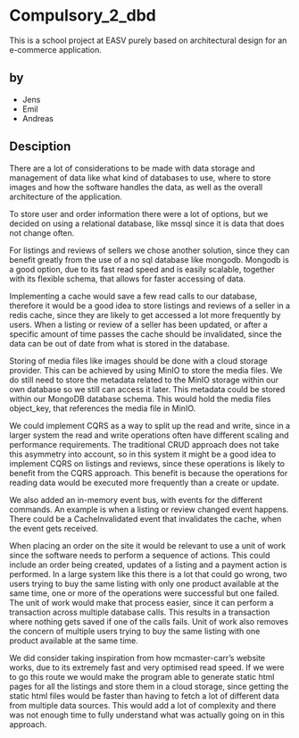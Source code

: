 ﻿# Compulsory_2_dbd
This is a school project at EASV purely based on architectural design for an e-commerce application.

## by
* Jens
* Emil
* Andreas

## Desciption
There are a lot of considerations to be made with data storage and management of data like what kind of databases to use, where to store images and how the software handles the data, as well as the overall architecture of the application.

To store user and order information there were a lot of options, but we decided on using a relational database, like mssql since it is data that does not change often. 

For listings and reviews of sellers we chose another solution, since they can benefit greatly from the use of a no sql database like mongodb. Mongodb is a good option, due to its fast read speed and is easily scalable, together with its flexible schema, that allows for faster accessing of data. 

Implementing a cache would save a few read calls to our database, therefore it would be a good idea to store listings and reviews of a seller in a redis cache, since they are likely to get accessed a lot more frequently by users.
When a listing or review of a seller has been updated, or after a specific amount of time passes the cache should be invalidated, since the data can be out of date from what is stored in the database.

Storing of media files like images should be done with a cloud storage provider. This can be achieved by using MinIO to store the media files.  We do still need to store the metadata related to the MinIO storage within our own database so we still can access it later. This metadata could be stored within our MongoDB database schema. This would hold the media files object_key, that references the media file in MinIO.

We could implement CQRS as a way to split up the read and write, since in a larger system the read and write operations often have different scaling and performance requirements. The traditional CRUD approach does not take this asymmetry into account, so in this system it might be a good idea to implement CQRS on listings and reviews, since these operations is likely to benefit from the CQRS approach. This benefit is because the operations for reading data would be executed more frequently than a create or update.

We also added an in-memory event bus, with events for the different commands. An example is when a listing or review changed event happens. There could be a CacheInvalidated event that invalidates the cache, when the event gets received.

When placing an order on the site it would be relevant to use a unit of work since the software needs to perform a sequence of actions. This could include an order being created, updates of a listing and a payment action is performed. In a large system like this there is a lot that could go wrong, two users trying to buy the same listing with only one product available at the same time, one or more of the operations were successful but one failed. The unit of work would make that process easier, since it can perform a transaction across multiple database calls. This results in a transaction where nothing gets saved if one of the calls fails. Unit of work also removes the concern of multiple users trying to buy the same listing with one product available at the same time.

We did consider taking inspiration from how mcmaster-carr’s website works, due to its extremely fast and very optimised read speed. If we were to go this route we would make the program able to generate static html pages for all the listings and store them in a cloud storage, since getting the static html files would be faster than having to fetch a lot of different data from multiple data sources. This would add a lot of complexity and there was not enough time to fully understand what was actually going on in this approach.

